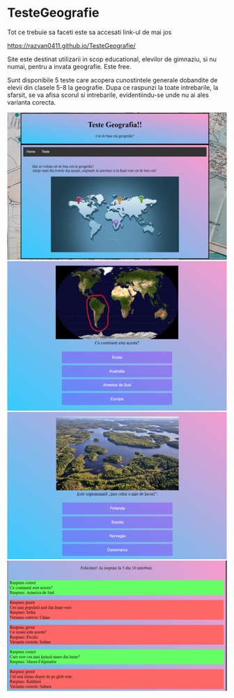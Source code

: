 # TesteGeografie

Tot ce trebuie sa faceti este sa accesati link-ul de mai jos

https://razvan0411.github.io/TesteGeografie/

Site este destinat utilizarii in scop educational, elevilor de gimnaziu, si nu numai, pentru a invata geografie. Este free.

Sunt disponibile 5 teste care acopera cunostintele generale dobandite de elevii din clasele 5-8 la geografie.
Dupa ce raspunzi la toate intrebarile, la sfarsit, se va afisa scorul si intrebarile, evidentiindu-se unde nu ai ales varianta corecta.

![Image of Home](PrintScreen/home.PNG)
![Image of intrebare_1](PrintScreen/test_intrebare.PNG)
![Image of intrebare_2](PrintScreen/test_intrebare_2.PNG)
![Image of final](PrintScreen/test_final.PNG)
